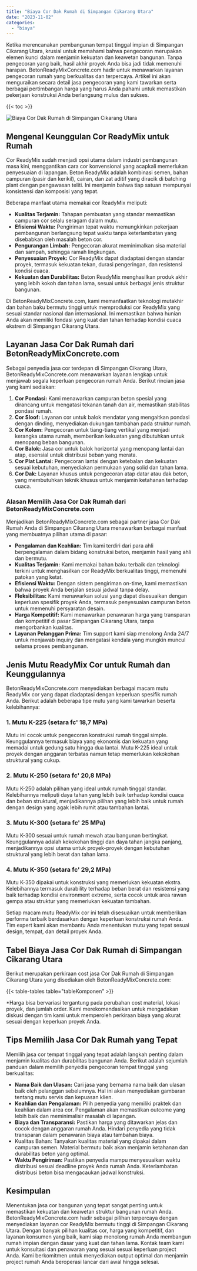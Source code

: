 ```yaml
---
title: "Biaya Cor Dak Rumah di Simpangan Cikarang Utara"
date: "2023-11-02"
categories: 
  - "biaya"
---
```


Ketika merencanakan pembangunan tempat tinggal impian di Simpangan Cikarang Utara, krusial untuk memahami bahwa pengecoran merupakan elemen kunci dalam menjamin kekuatan dan keawetan bangunan. Tanpa pengecoran yang baik, hasil akhir proyek Anda bisa jadi tidak memenuhi harapan. BetonReadyMixConcrete.com hadir untuk menawarkan layanan pengecoran rumah yang berkualitas dan terpercaya. Artikel ini akan menguraikan secara detail jasa pengecoran yang kami tawarkan serta berbagai pertimbangan harga yang harus Anda pahami untuk memastikan pekerjaan konstruksi Anda berlangsung mulus dan sukses.

{{< toc >}}

![Biaya Cor Dak Rumah di Simpangan Cikarang Utara](https://betoncor8.github.io/cor/harga-beton-readymix-concrete%20(45).png)

## Mengenal Keunggulan Cor ReadyMix untuk Rumah

Cor ReadyMix sudah menjadi opsi utama dalam industri pembangunan masa kini, menggantikan cara cor konvensional yang acapkali memerlukan penyesuaian di lapangan. Beton ReadyMix adalah kombinasi semen, bahan campuran (pasir dan kerikil), cairan, dan zat aditif yang diracik di batching plant dengan pengawasan teliti. Ini menjamin bahwa tiap satuan mempunyai konsistensi dan komposisi yang tepat.

Beberapa manfaat utama memakai cor ReadyMix meliputi:

- **Kualitas Terjamin:** Tahapan pembuatan yang standar memastikan campuran cor selalu seragam dalam mutu.
- **Efisiensi Waktu:** Pengiriman tepat waktu memungkinkan pekerjaan pembangunan berlangsung tepat waktu tanpa keterlambatan yang disebabkan oleh masalah beton cor.
- **Pengurangan Limbah:** Pengecoran akurat meminimalkan sisa material dan sampah, sehingga ramah lingkungan.
- **Penyesuaian Proyek:** Cor ReadyMix dapat diadaptasi dengan standar proyek, termasuk kekuatan tekan, durasi pengeringan, dan resistensi kondisi cuaca.
- **Kekuatan dan Durabilitas:** Beton ReadyMix menghasilkan produk akhir yang lebih kokoh dan tahan lama, sesuai untuk berbagai jenis struktur bangunan.

Di BetonReadyMixConcrete.com, kami memanfaatkan teknologi mutakhir dan bahan baku bermutu tinggi untuk memproduksi cor ReadyMix yang sesuai standar nasional dan internasional. Ini memastikan bahwa hunian Anda akan memiliki fondasi yang kuat dan tahan terhadap kondisi cuaca ekstrem di Simpangan Cikarang Utara.

## Layanan Jasa Cor Dak Rumah dari BetonReadyMixConcrete.com

Sebagai penyedia jasa cor terdepan di Simpangan Cikarang Utara, BetonReadyMixConcrete.com menawarkan layanan lengkap untuk menjawab segala keperluan pengecoran rumah Anda. Berikut rincian jasa yang kami sediakan:

1. **Cor Pondasi:** Kami menawarkan campuran beton spesial yang dirancang untuk mengatasi tekanan tanah dan air, memastikan stabilitas pondasi rumah.
2. **Cor Sloof:** Layanan cor untuk balok mendatar yang mengaitkan pondasi dengan dinding, menyediakan dukungan tambahan pada struktur rumah.
3. **Cor Kolom:** Pengecoran untuk tiang-tiang vertikal yang menjadi kerangka utama rumah, memberikan kekuatan yang dibutuhkan untuk menopang beban bangunan.
4. **Cor Balok:** Jasa cor untuk balok horizontal yang menopang lantai dan atap, esensial untuk distribusi beban yang merata.
5. **Cor Plat Lantai:** Pengecoran lantai dengan ketebalan dan kekuatan sesuai kebutuhan, menyediakan permukaan yang solid dan tahan lama.
6. **Cor Dak:** Layanan khusus untuk pengecoran atap datar atau dak beton, yang membutuhkan teknik khusus untuk menjamin ketahanan terhadap cuaca.

### Alasan Memilih Jasa Cor Dak Rumah dari BetonReadyMixConcrete.com

Menjadikan BetonReadyMixConcrete.com sebagai partner jasa Cor Dak Rumah Anda di Simpangan Cikarang Utara menawarkan berbagai manfaat yang membuatnya pilihan utama di pasar:

- **Pengalaman dan Keahlian:** Tim kami terdiri dari para ahli berpengalaman dalam bidang konstruksi beton, menjamin hasil yang ahli dan bermutu.
- **Kualitas Terjamin:** Kami memakai bahan baku terbaik dan teknologi terkini untuk menghasilkan cor ReadyMix berkualitas tinggi, memenuhi patokan yang ketat.
- **Efisiensi Waktu:** Dengan sistem pengiriman on-time, kami memastikan bahwa proyek Anda berjalan sesuai jadwal tanpa delay.
- **Fleksibilitas:** Kami menawarkan solusi yang dapat disesuaikan dengan keperluan spesifik proyek Anda, termasuk penyesuaian campuran beton untuk memenuhi persyaratan desain.
- **Harga Kompetitif:** Kami menawarkan penawaran harga yang transparan dan kompetitif di pasar Simpangan Cikarang Utara, tanpa mengorbankan kualitas.
- **Layanan Pelanggan Prima:** Tim support kami siap menolong Anda 24/7 untuk menjawab inquiry dan mengatasi kendala yang mungkin muncul selama proses pembangunan.

## Jenis Mutu ReadyMix Cor untuk Rumah dan Keunggulannya

BetonReadyMixConcrete.com menyediakan berbagai macam mutu ReadyMix cor yang dapat diadaptasi dengan keperluan spesifik rumah Anda. Berikut adalah beberapa tipe mutu yang kami tawarkan beserta kelebihannya:

### 1\. Mutu K-225 (setara fc' 18,7 MPa)

Mutu ini cocok untuk pengecoran konstruksi rumah tinggal simple. Keunggulannya termasuk biaya yang ekonomis dan kekuatan yang memadai untuk gedung satu hingga dua lantai. Mutu K-225 ideal untuk proyek dengan anggaran terbatas namun tetap memerlukan kekokohan struktural yang cukup.

### 2\. Mutu K-250 (setara fc' 20,8 MPa)

Mutu K-250 adalah pilihan yang ideal untuk rumah tinggal standar. Kelebihannya meliputi daya tahan yang lebih baik terhadap kondisi cuaca dan beban struktural, menjadikannya pilihan yang lebih baik untuk rumah dengan design yang agak lebih rumit atau tambahan lantai.

### 3\. Mutu K-300 (setara fc' 25 MPa)

Mutu K-300 sesuai untuk rumah mewah atau bangunan bertingkat. Keunggulannya adalah kekokohan tinggi dan daya tahan jangka panjang, menjadikannya opsi utama untuk proyek-proyek dengan kebutuhan struktural yang lebih berat dan tahan lama.

### 4\. Mutu K-350 (setara fc' 29,2 MPa)

Mutu K-350 dipakai untuk konstruksi yang memerlukan kekuatan ekstra. Kelebihannya termasuk durability terhadap beban berat dan resistensi yang baik terhadap kondisi environment extreme, serta cocok untuk area rawan gempa atau struktur yang memerlukan kekuatan tambahan.

Setiap macam mutu ReadyMix cor ini telah disesuaikan untuk memberikan performa terbaik berdasarkan dengan keperluan konstruksi rumah Anda. Tim expert kami akan membantu Anda menentukan mutu yang tepat sesuai design, tempat, dan detail proyek Anda.

## Tabel Biaya Jasa Cor Dak Rumah di Simpangan Cikarang Utara

Berikut merupakan perkiraan cost jasa Cor Dak Rumah di Simpangan Cikarang Utara yang disediakan oleh BetonReadyMixConcrete.com:

{{< table-tables table="tableKomponen" >}}

\*Harga bisa bervariasi tergantung pada perubahan cost material, lokasi proyek, dan jumlah order. Kami merekomendasikan untuk mengadakan diskusi dengan tim kami untuk memperoleh perkiraan biaya yang akurat sesuai dengan keperluan proyek Anda.

## Tips Memilih Jasa Cor Dak Rumah yang Tepat

Memilih jasa cor tempat tinggal yang tepat adalah langkah penting dalam menjamin kualitas dan durabilitas bangunan Anda. Berikut adalah sejumlah panduan dalam memilih penyedia pengecoran tempat tinggal yang berkualitas:

- **Nama Baik dan Ulasan:** Cari jasa yang bernama nama baik dan ulasan baik oleh pelanggan sebelumnya. Hal ini akan menyediakan gambaran tentang mutu servis dan kepuasan klien.
- **Keahlian dan Pengalaman:** Pilih penyedia yang memiliki praktek dan keahlian dalam area cor. Pengalaman akan memastikan outcome yang lebih baik dan meminimalisir masalah di lapangan.
- **Biaya dan Transparansi:** Pastikan harga yang ditawarkan jelas dan cocok dengan anggaran rumah Anda. Hindari penyedia yang tidak transparan dalam penawaran biaya atau tambahan biaya.
- Kualitas Bahan: Tanyakan kualitas material yang dipakai dalam campuran semen. Material bermutu baik akan menjamin ketahanan dan durabilitas beton yang optimal.
- **Waktu Pengiriman:** Pastikan penyedia mampu menyesuaikan waktu distribusi sesuai deadline proyek Anda rumah Anda. Keterlambatan distribusi beton bisa mengacaukan jadwal konstruksi.

## Kesimpulan

Menentukan jasa cor bangunan yang tepat sangat penting untuk memastikan kekuatan dan keawetan struktur bangunan rumah Anda. BetonReadyMixConcrete.com hadir sebagai pilihan terpercaya dengan menyediakan layanan cor ReadyMix bermutu tinggi di Simpangan Cikarang Utara. Dengan banyak pilihan kualitas cor, harga yang kompetitif, dan layanan konsumen yang baik, kami siap menolong rumah Anda membangun rumah impian dengan dasar yang kuat dan tahan lama. Kontak team kami untuk konsultasi dan penawaran yang sesuai sesuai keperluan project Anda. Kami berkomitmen untuk menyediakan output optimal dan menjamin project rumah Anda beroperasi lancar dari awal hingga selesai.
